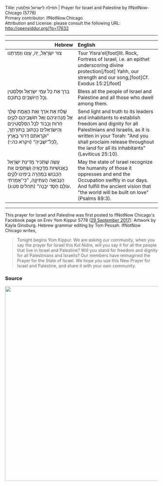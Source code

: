 <html>
<head></head>
<body>
Title: תפילה לישראל ופלסטין | Prayer for Israel and Palestine by IfNotNow-Chicago (5778)<br />
Primary contributor: IfNotNow.Chicago<br />
Attribution and License: please consult the following URL: <a href="http://opensiddur.org/?p=17632">http://opensiddur.org/?p=17632</a>
<p />
<hr />

<table style="margin-left: auto;margin-right: auto;" class="draggable">
<thead><tr><th id="x" style="text-align: right;">Hebrew</th><th style="text-align: left;">English</th></tr></thead>
<tbody>
<tr><td style="vertical-align:top;" width="46%">
<div class="liturgy"><span lang="he">
צוּר יִשְׂרָאֵל,
יָהּ, עֻזֵּנוּ וְזַמַּרְתֵּנוּ
</span></div></td>

<td style="vertical-align:top;"><div class="english">
Tsur Yisra'el[foot]lit. Rock, Fortress of Israel, i.e. an epithet underscoring divine protection[/foot]
Yahh, our strength and our song,[foot]Cf. Exodus 15:2[/foot]
</div></td></tr>


<tr><td style="vertical-align:top;" width="46%">
<div class="liturgy"><span lang="he">
בַּרֵךְ אֶת כׇּל עַמֵּי יִשְׂרָאֵל וּפַּלָסְטַין
וְכׇל הַיּוֹשְׁבִים בְּתוֹכָם.
</span></div></td>

<td style="vertical-align:top;"><div class="english">
Bless all the people of Israel and Palestine 
and all those who dwell among them.
</div></td></tr>


<tr><td style="vertical-align:top;" width="46%">
<div class="liturgy"><span lang="he">
שָׁלַח אֶת אֹרֶךְ וְאֶת הָאֱמֶת שֶׁלָּךְ אֶל מַנְהִיגֵיהֶם וְאֶל תּוֹשָׁבֵיהֶם
לְקַיֵּם חֵרוּת וְכָבוֹד לְכׇל הַפַּלָסְטִינִים וְהַיִּשְׂרָאֵלִים
כַּכָּתוּב בְּתוֹרָתֶךָ,
”וּקְרָאתֶם דְּרוֹר בָּאָרֶץ לְכָל־יֹשְׁבֶיהָ“ <span class="citation">(ויקרא כה:י)</span>, 
</span></div></td>

<td style="vertical-align:top;"><div class="english">
Send light and truth to its leaders and inhabitants 
to establish freedom and dignity for all Palestinians and Israelis, 
as it is written in your Torah: 
"And you shall proclaim release throughout the land for all its inhabitants" (Leviticus 25:10).
</div></td></tr>


<tr><td style="vertical-align:top;" width="46%">
<div class="liturgy"><span lang="he">
עָשֵׂה שֶׁתַּכִּיר מְדִינַת יִשְׂרָאֵל בָּאֱנוֹשִׁיּוּת מְדֻכָּאֶיהָ
וְשֶׁתְּסַיֵּם אֶת הַכִּבּוּשׁ בִּמְהֵרָה בִּימִינוֹ
לְקַיֵּם הַנְּבוּאָה הָעַתִּיקָה, ”כִּי־אָמַרְתִּי עוֹלָם חֶסֶד יִבָּנֶה“ <span class="citation">(תהלים פט:ג)</span>.
</span></div></td>

<td style="vertical-align:top;"><div class="english">
May the state of Israel recognize the humanity of those it oppresses 
and end the Occupation swiftly in our days. 
And fulfill the ancient vision that "the world will be built on love" (Psalms 89:3).
</div></td></tr>
</tbody></table>

<hr />

This prayer for Israel and Palestine was first posted to IfNotNow Chicago's Facebook page on Erev Yom Kippur 5778 (<a href="https://www.facebook.com/ifnotnowchi/photos/a.514602992018895.1073741829.513837978762063/1224058637739990/?type=3&permPage=1">29 September 2017</a>). Artwork by Kayla Ginsburg. Hebrew grammar editing by Tom Pessah. IfNotNow Chicago writes,

<blockquote>Tonight begins Yom Kippur. We are asking our community, when you say the prayer for Israel this Kol Nidre, will you say it for all the people that live in Israel and Palestine? Will you stand for freedom and dignity for all Palestinians and Israelis?
Our members have reimagined the Prayer for the State of Israel. We hope you use this New Prayer for Israel and Palestine, and share it with your own community.</blockquote>

<h3>Source</h3>

<a href="https://opensiddur.org/wp-content/uploads/2017/10/New-Prayer-for-Israel-and-Palestine-IfNotNow-Chicago-2017.jpg"><img src="https://opensiddur.org/wp-content/uploads/2017/10/New-Prayer-for-Israel-and-Palestine-IfNotNow-Chicago-2017-1024x1024.jpg" alt="" width="640" height="640" class="alignnone size-large wp-image-17634" /></a>
</body>
</html>